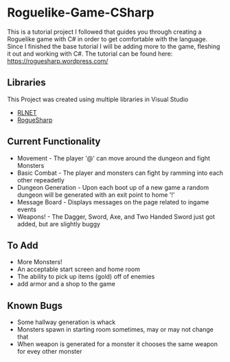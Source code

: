 # Roguelike-Game-CSharp
This is a tutorial project I followed that guides you through creating a Roguelike game with C# in order to get comfortable with the language. Since I finished the base tutorial I will be adding more to the game, fleshing it out and working with C#. 
The tutorial can be found here: https://roguesharp.wordpress.com/
    
## Libraries
This Project was created using multiple libraries in Visual Studio

* [RLNET](https://bitbucket.org/clarktravism/rlnet/)
* [RogueSharp](https://bitbucket.org/FaronBracy/roguesharp) 

## Current Functionality
* Movement - The player '@' can move around the dungeon and fight Monsters
* Basic Combat - The player and monsters can fight by ramming into each other repeadetly
* Dungeon Generation - Upon each boot up of a new game a random dungeon will be generated with an exit point to home '!'
* Message Board - Displays messages on the page related to ingame events
* Weapons! - The Dagger, Sword, Axe, and Two Handed Sword just got added, but are slightly buggy

## To Add
* More Monsters!
* An acceptable start screen and home room
* The ability to pick up items (gold) off of enemies
* add armor and a shop to the game

## Known Bugs
* Some hallway generation is whack
* Monsters spawn in starting room sometimes, may or may not change that
* When weapon is generated for a monster it chooses the same weapon for evey other monster
